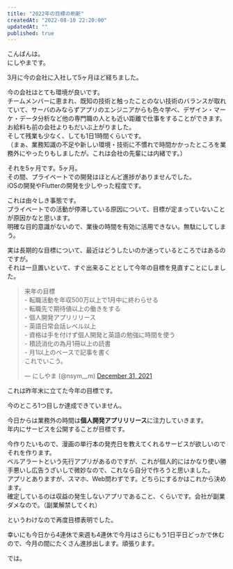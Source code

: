 ```yaml
---
title: "2022年の目標の刷新"
createdAt: "2022-08-10 22:20:00"
updatedAt: ""
published: true
---
```


こんばんは。<br>
にしやまです。

3月に今の会社に入社して5ヶ月ほど経ちました。

今の会社はとても環境が良いです。<br>
チームメンバーに恵まれ、既知の技術と触ったことのない技術のバランスが取れていて、サーバのみならずアプリのエンジニアからも色々学べ、デザイン・マーケ・データ分析など他の専門職の人とも近い距離で仕事をすることができます。お給料も前の会社よりもだいぶ上がりました。<br>
そして残業も少なく、しても1日1時間くらいです。<br>
（まぁ、業務知識の不足や新しい環境・技術に不慣れで時間かかったところを業務外にやったりもしましたが。これは会社の先輩には内緒です。）

それを5ヶ月です。5ヶ月。<br>
その間、プライベートでの開発はほとんど進捗がありませんでした。<br>
iOSの開発やFlutterの開発を少しやった程度です。

これは由々しき事態です。<br>
プライベートでの活動が停滞している原因について、目標が定まっていないことが原因かなと思います。<br>
明確な目的意識がないので、業後の時間を有効に活用できない。無駄にしてしまう。

実は長期的な目標について、最近はどうしたいのか迷っているところではあるのですが。<br>
それは一旦置いといて、すぐ出来ることとして今年の目標を見直すことにしました。

<blockquote class="twitter-tweet"><p lang="ja" dir="ltr">来年の目標<br>- 転職活動を年収500万以上で1月中に終わらせる<br>- 転職先で期待値以上の働きをする<br>- 個人開発アプリリリース<br>- 英語日常会話レベル以上<br>- 資格は手を付けず個人開発と英語の勉強に時間を使う<br>- 積読消化の為月1冊以上の読書<br>- 月1以上のペースで記事を書く<br>これでいこう。</p>&mdash; にしやま (@nsym__m) <a href="https://twitter.com/nsym__m/status/1476902299184537600?ref_src=twsrc%5Etfw">December 31, 2021</a></blockquote> <script async src="https://platform.twitter.com/widgets.js" charset="utf-8"></script>

これは昨年末に立てた今年の目標です。

今のところ1つ目しか達成できていません。

今日からは業務外の時間は**個人開発アプリリリース**に注力していきます。<br>
年内にサービスを公開することが目標です。

今作りたいもので、漫画の単行本の発売日を教えてくれるサービスが欲しいのでそれを作ります。<br>
ベルアラートという先行アプリがあるのですが、これが個人的にはかなり使い勝手悪いし広告うざいしで微妙なので、これなら自分で作ろうと思いました。<br>
アプリとありますが、スマホ、Web問わずです。どちらにするかはこれから決めます。<br>
確定しているのは収益の発生しないアプリであること、くらいです。会社が副業ダメなので。（副業解禁してくれ）

というわけなので再度目標表明でした。

幸いにも今日から4連休で来週も4連休で今月はさらにもう1日平日どっかで休むので、今月の間にたくさん進捗出します。頑張ります。

では。
